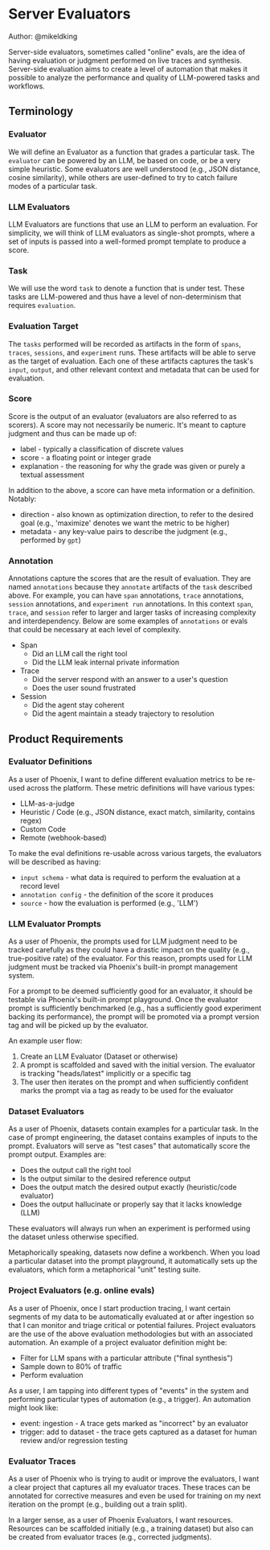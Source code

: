 # Server Evaluators

Author: @mikeldking

Server-side evaluators, sometimes called "online" evals, are the idea of having evaluation or judgment performed on live traces and synthesis. Server-side evaluation aims to create a level of automation that makes it possible to analyze the performance and quality of LLM-powered tasks and workflows.

## Terminology

### Evaluator

We will define an Evaluator as a function that grades a particular task. The `evaluator` can be powered by an LLM, be based on code, or be a very simple heuristic. Some evaluators are well understood (e.g., JSON distance, cosine similarity), while others are user-defined to try to catch failure modes of a particular task.

### LLM Evaluators

LLM Evaluators are functions that use an LLM to perform an evaluation. For simplicity, we will think of LLM evaluators as single-shot prompts, where a set of inputs is passed into a well-formed prompt template to produce a score.

### Task

We will use the word `task` to denote a function that is under test. These tasks are LLM-powered and thus have a level of non-determinism that requires `evaluation`.

### Evaluation Target

The `tasks` performed will be recorded as artifacts in the form of `spans`, `traces`, `sessions`, and `experiment` runs. These artifacts will be able to serve as the target of evaluation. Each one of these artifacts captures the task's `input`, `output`, and other relevant context and metadata that can be used for evaluation.

### Score

Score is the output of an evaluator (evaluators are also referred to as scorers). A score may not necessarily be numeric. It's meant to capture judgment and thus can be made up of:

- label - typically a classification of discrete values
- score - a floating point or integer grade
- explanation - the reasoning for why the grade was given or purely a textual assessment

In addition to the above, a score can have meta information or a definition. Notably:

- direction - also known as optimization direction, to refer to the desired goal (e.g., 'maximize' denotes we want the metric to be higher)
- metadata - any key-value pairs to describe the judgment (e.g., performed by `gpt`)

### Annotation

Annotations capture the scores that are the result of evaluation. They are named `annotations` because they `annotate` artifacts of the `task` described above. For example, you can have `span` annotations, `trace` annotations, `session` annotations, and `experiment run` annotations. In this context `span`, `trace`, and `session` refer to larger and larger tasks of increasing complexity and interdependency. Below are some examples of `annotations` or evals that could be necessary at each level of complexity.

- Span
  - Did an LLM call the right tool
  - Did the LLM leak internal private information
- Trace
  - Did the server respond with an answer to a user's question
  - Does the user sound frustrated
- Session
  - Did the agent stay coherent
  - Did the agent maintain a steady trajectory to resolution

## Product Requirements

### Evaluator Definitions

As a user of Phoenix, I want to define different evaluation metrics to be re-used across the platform. These metric definitions will have various types:

- LLM-as-a-judge
- Heuristic / Code (e.g., JSON distance, exact match, similarity, contains regex)
- Custom Code
- Remote (webhook-based)

To make the eval definitions re-usable across various targets, the evaluators will be described as having:

- `input schema` - what data is required to perform the evaluation at a record level
- `annotation config` - the definition of the score it produces
- `source` - how the evaluation is performed (e.g., 'LLM')

### LLM Evaluator Prompts

As a user of Phoenix, the prompts used for LLM judgment need to be tracked carefully as they could have a drastic impact on the quality (e.g., true-positive rate) of the evaluator. For this reason, prompts used for LLM judgment must be tracked via Phoenix's built-in prompt management system.

For a prompt to be deemed sufficiently good for an evaluator, it should be testable via Phoenix's built-in prompt playground. Once the evaluator prompt is sufficiently benchmarked (e.g., has a sufficiently good experiment backing its performance), the prompt will be promoted via a prompt version tag and will be picked up by the evaluator.

An example user flow:

1. Create an LLM Evaluator (Dataset or otherwise)
2. A prompt is scaffolded and saved with the initial version. The evaluator is tracking "heads/latest" implicitly or a specific tag
3. The user then iterates on the prompt and when sufficiently confident marks the prompt via a tag as ready to be used for the evaluator

### Dataset Evaluators

As a user of Phoenix, datasets contain examples for a particular task. In the case of prompt engineering, the dataset contains examples of inputs to the prompt. Evaluators will serve as "test cases" that automatically score the prompt output. Examples are:

- Does the output call the right tool
- Is the output similar to the desired reference output
- Does the output match the desired output exactly (heuristic/code evaluator)
- Does the output hallucinate or properly say that it lacks knowledge (LLM)

These evaluators will always run when an experiment is performed using the dataset unless otherwise specified.

Metaphorically speaking, datasets now define a workbench. When you load a particular dataset into the prompt playground, it automatically sets up the evaluators, which form a metaphorical "unit" testing suite.

### Project Evaluators (e.g. online evals)

As a user of Phoenix, once I start production tracing, I want certain segments of my data to be automatically evaluated at or after ingestion so that I can monitor and triage critical or potential failures. Project evaluators are the use of the above evaluation methodologies but with an associated automation. An example of a project evaluator definition might be:

- Filter for LLM spans with a particular attribute ("final synthesis")
- Sample down to 80% of traffic
- Perform evaluation

As a user, I am tapping into different types of "events" in the system and performing particular types of automation (e.g., a trigger). An automation might look like:

- event: ingestion - A trace gets marked as "incorrect" by an evaluator
- trigger: add to dataset - the trace gets captured as a dataset for human review and/or regression testing

### Evaluator Traces

As a user of Phoenix who is trying to audit or improve the evaluators, I want a clear project that captures all my evaluator traces. These traces can be annotated for corrective measures and even be used for training on my next iteration on the prompt (e.g., building out a train split).

In a larger sense, as a user of Phoenix Evaluators, I want resources. Resources can be scaffolded initially (e.g., a training dataset) but also can be created from evaluator traces (e.g., corrected judgments).
